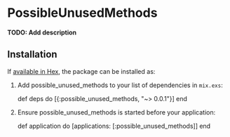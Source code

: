 # PossibleUnusedMethods

**TODO: Add description**

## Installation

If [available in Hex](https://hex.pm/docs/publish), the package can be installed as:

  1. Add possible_unused_methods to your list of dependencies in `mix.exs`:

        def deps do
          [{:possible_unused_methods, "~> 0.0.1"}]
        end

  2. Ensure possible_unused_methods is started before your application:

        def application do
          [applications: [:possible_unused_methods]]
        end

